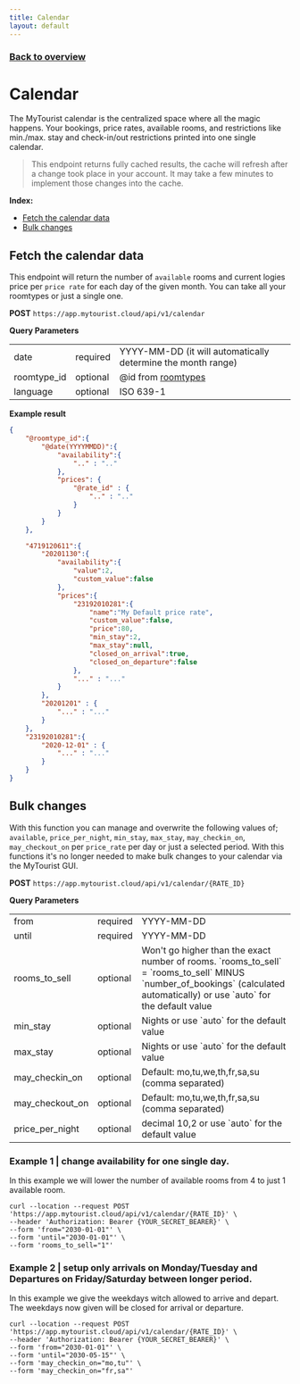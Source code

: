 ```yaml
---
title: Calendar
layout: default
---
```


### [Back to overview](index.html#api-endpoints)

# Calendar
The MyTourist calendar is the centralized space where all the magic happens. Your bookings, price rates, available rooms, and restrictions like min./max. stay and check-in/out restrictions printed into one single calendar.

>This endpoint returns fully cached results, the cache will refresh after a change took place in your account. It may take a few minutes to implement those changes into the cache.

**Index:** 
- [Fetch the calendar data](#fetch-the-calendar-data)
- [Bulk changes](#bulk-changes)

## Fetch the calendar data
This endpoint will return the number of `available` rooms and current logies price per `price rate` for each day of the given month. You can take all your roomtypes or just a single one.

**POST** `https://app.mytourist.cloud/api/v1/calendar`

**Query Parameters**
<table>
    <tr><td>date</td><td>required</td><td>YYYY-MM-DD (it will automatically determine the month range)</td></tr>    
    <tr><td>roomtype_id</td><td>optional</td><td>@id from <a href="roomtypes.html">roomtypes</a></td></tr>    
    <tr><td>language</td><td>optional</td><td>ISO 639-1</td></tr>    
</table>

**Example result**
```json
{
    "@roomtype_id":{
        "@date(YYYYMMDD)":{
            "availability":{
                ".." : ".."
            },
            "prices": {
                "@rate_id" : {
                    ".." : ".."
                }
            }
        }
    },

    "4719120611":{
        "20201130":{
            "availability":{
                "value":2,
                "custom_value":false
            },
            "prices":{
                "23192010281":{
                    "name":"My Default price rate",
                    "custom_value":false,
                    "price":80,
                    "min_stay":2,
                    "max_stay":null,
                    "closed_on_arrival":true,
                    "closed_on_departure":false
                },
                "..." : "..."
            }
        },
        "20201201" : {
            "..." : "..."
        }
    },
    "23192010281":{
        "2020-12-01" : {
            "..." : "..."
        }
    }
}
```


## Bulk changes
With this function you can manage and overwrite the following values of; `available`, `price_per_night`, `min_stay`, `max_stay`, `may_checkin_on`, `may_checkout_on` per `price_rate` per day or just a selected period. With this functions it's no longer needed to make bulk changes to your calendar via the MyTourist GUI. 

**POST** `https://app.mytourist.cloud/api/v1/calendar/{RATE_ID}`

**Query Parameters**
<table>
    <tr><td>from</td><td>required</td><td>YYYY-MM-DD</td></tr>    
    <tr><td>until</td><td>required</td><td>YYYY-MM-DD</td></tr>       
    <tr><td>rooms_to_sell</td><td>optional</td><td>Won't go higher than the exact number of rooms. `rooms_to_sell` = `rooms_to_sell` MINUS `number_of_bookings` (calculated automatically) or use `auto` for the default value</td></tr>       
    <tr><td>min_stay</td><td>optional</td><td>Nights or use `auto` for the default value</td></tr>       
    <tr><td>max_stay</td><td>optional</td><td>Nights or use `auto` for the default value</td></tr>         
    <tr><td>may_checkin_on</td><td>optional</td><td>Default: mo,tu,we,th,fr,sa,su (comma separated)</td></tr>       
    <tr><td>may_checkout_on</td><td>optional</td><td>Default: mo,tu,we,th,fr,sa,su (comma separated)</td></tr>       
    <tr><td>price_per_night</td><td>optional</td><td>decimal 10,2  or use `auto` for the default value</td></tr>       
</table>

### Example 1 | change availability for one single day.
In this example we will lower the number of available rooms from 4 to just 1 available room.

```
curl --location --request POST 'https://app.mytourist.cloud/api/v1/calendar/{RATE_ID}' \
--header 'Authorization: Bearer {YOUR_SECRET_BEARER}' \
--form 'from="2030-01-01"' \
--form 'until="2030-01-01"' \
--form 'rooms_to_sell="1"'
```

### Example 2 | setup only arrivals on Monday/Tuesday and Departures on Friday/Saturday between longer period.
In this example we give the weekdays witch allowed to arrive and depart. The weekdays now given will be closed for arrival or departure.

```
curl --location --request POST 'https://app.mytourist.cloud/api/v1/calendar/{RATE_ID}' \
--header 'Authorization: Bearer {YOUR_SECRET_BEARER}' \
--form 'from="2030-01-01"' \
--form 'until="2030-05-15"' \
--form 'may_checkin_on="mo,tu"' \
--form 'may_checkin_on="fr,sa"'
```